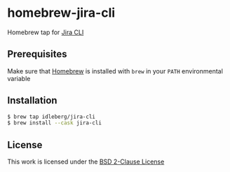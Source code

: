 # homebrew-jira-cli

Homebrew tap for [Jira CLI](https://github.com/ankitpokhrel/jira-cli)

## Prerequisites

Make sure that [Homebrew](https://brew.sh/) is installed with `brew` in your `PATH` environmental variable

## Installation

```sh
$ brew tap idleberg/jira-cli
$ brew install --cask jira-cli
```

## License

This work is licensed under the [BSD 2-Clause License](LICENSE)
